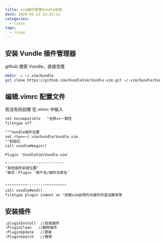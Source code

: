 ```yaml
---
title: vim插件管理Vundle安装
date: 2020-02-22 11:22:11
categories:
  - linux
tags:
  - linux
---
```


## 安装 Vundle 插件管理器

github 搜索 Vundle，直接克隆

```bash
mkdir -p ~/.vim/bundle
git clone https://github.com/VundleVim/Vundle.vim.git ~/.vim/bundle/Vundle.vim
```

## 编辑.vimrc 配置文件

若没有则创建
在.vimrc 中输入

```txt
set nocompatible   "去除vi一致性
filetype off

"""Vundle插件位置
set rtp+=~/.vim/bundle/Vundle.vim
""初始化
call vundle#begin()

Plugin 'VundleVim/Vundle.vim'

"''''''''''''''''''''''''''
"其他插件安装位置"
"格式：Plugin '用户名/插件仓库名'


""""""""""''''''''""""""""""
call vundle#end()
filetype plugin indent on "加载vim自带的与插件的语法脚本等
```

## 安装插件

```sh
:pluginInstall  //安装插件
:PluginClean   //删除插件
:PluginUpdate   //更新
:PluginSearch   //搜索
```
